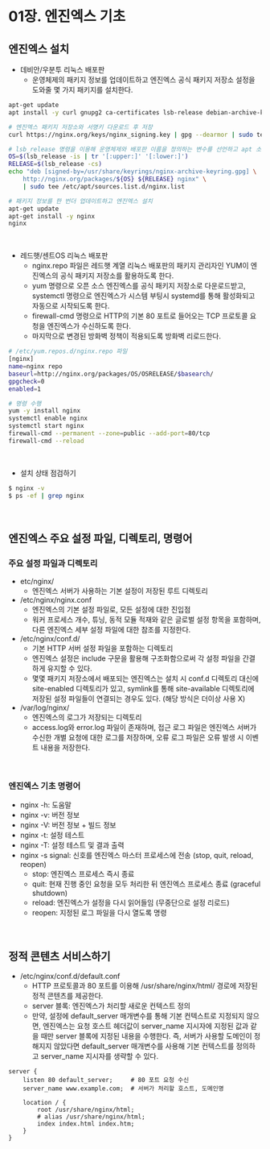 # 01장. 엔진엑스 기초

## 엔진엑스 설치

 - 데비안/우분투 리눅스 배포판
    - 운영체제의 패키지 정보를 업데이트하고 엔진엑스 공식 패키지 저장소 설정을 도와줄 몇 가지 패키지를 설치한다.
```Bash
apt-get update
apt install -y curl gnupg2 ca-certificates lsb-release debian-archive-keyring

# 엔진엑스 패키지 저장소와 서명키 다운로드 후 저장
curl https://nginx.org/keys/nginx_signing.key | gpg --dearmor | sudo tee /usr/share/keyrings/nginx-archive-keyring.gpg >/dev/null

# lsb_release 명령을 이용해 운영체제와 배포판 이름을 정의하는 변수를 선언하고 apt 소스 파일 생성
OS=$(lsb_release -is | tr '[:upper:]' '[:lower:]')
RELEASE=$(lsb_release -cs)
echo "deb [signed-by=/usr/share/keyrings/nginx-archive-keyring.gpg] \
    http://nginx.org/packages/${OS} ${RELEASE} nginx" \
    | sudo tee /etc/apt/sources.list.d/nginx.list

# 패키지 정보를 한 번더 업데이트하고 엔진엑스 설치
apt-get update
apt-get install -y nginx
nginx
```

<br/>

 - 레드햇/센트OS 리눅스 배포판
    - nginx.repo 파일은 레드햇 계열 리눅스 배포판의 패키지 관리자인 YUM이 엔진엑스의 공식 패키지 저장소를 활용하도록 한다.
    - yum 명령으로 오픈 소스 엔진엑스를 공식 패키지 저장소로 다운로드받고, systemctl 명령으로 엔진엑스가 시스템 부팅시 systemd를 통해 활성화되고 자동으로 시작되도록 한다.
    - firewall-cmd 명령으로 HTTP의 기본 80 포트로 들어오는 TCP 프로토콜 요청을 엔진엑스가 수신하도록 한다.
    - 마지막으로 변경된 방화벽 정책이 적용되도록 방화벽 리로드한다.
```Bash
# /etc/yum.repos.d/nginx.repo 파일
[nginx]
name=nginx repo
baseurl=http://nginx.org/packages/OS/OSRELEASE/$basearch/
gpgcheck=0
enabled=1

# 명령 수행
yum -y install nginx
systemctl enable nginx
systemctl start nginx
firewall-cmd --permanent --zone=public --add-port=80/tcp
firewall-cmd --reload
```

<br/>

 - 설치 상태 점검하기
```Bash
$ nginx -v
$ ps -ef | grep nginx
```

<br/>

## 엔진엑스 주요 설정 파일, 디렉토리, 명령어

### 주요 설정 파일과 디렉토리

 - etc/nginx/
    - 엔진엑스 서버가 사용하는 기본 설정이 저장된 루트 디렉토리
 - /etc/nginx/nginx.conf
    - 엔진엑스의 기본 설정 파일로, 모든 설정에 대한 진입점
    - 워커 프로세스 개수, 튜닝, 동적 모듈 적재와 같은 글로벌 설정 항목을 포함하며, 다른 엔진엑스 세부 설정 파일에 대한 참조를 지정한다.
 - /etc/nginx/conf.d/
    - 기본 HTTP 서버 설정 파일을 포함하는 디렉토리
    - 엔진엑스 설정은 include 구문을 활용해 구조화함으로써 각 설정 파일을 간결하게 유지할 수 있다.
    - 몇몇 패키지 저장소에서 배포되는 엔진엑스는 설치 시 conf.d 디렉토리 대신에 site-enabled 디렉토리가 있고, symlink를 통해 site-available 디렉토리에 저장된 설정 파일들이 연결되는 경우도 있다. (해당 방식은 더이상 사용 X)
 - /var/log/nginx/
    - 엔진엑스의 로그가 저장되는 디렉토리
    - access.log와 error.log 파일이 존재하며, 접근 로그 파일은 엔진엑스 서버가 수신한 개별 요청에 대한 로그를 저장하며, 오류 로그 파일은 오류 발생 시 이벤트 내용을 저장한다.

<br/>

### 엔진엑스 기초 명령어

 - nginx -h: 도움말
 - nginx -v: 버전 정보
 - nginx -V: 버전 정보 + 빌드 정보
 - nginx -t: 설정 테스트
 - nginx -T: 설정 테스트 및 결과 출력
 - nginx -s signal: 신호를 엔진엑스 마스터 프로세스에 전송 (stop, quit, reload, reopen)
    - stop: 엔진엑스 프로세스 즉시 종료
    - quit: 현재 진행 중인 요청을 모두 처리한 뒤 엔진엑스 프로세스 종료 (graceful shutdown)
    - reload: 엔진엑스가 설정을 다시 읽어들임 (무중단으로 설정 리로드)
    - reopen: 지정된 로그 파일을 다시 열도록 명령

<br/>

## 정적 콘텐츠 서비스하기

 - /etc/nginx/conf.d/default.conf
    - HTTP 프로토콜과 80 포트를 이용해 /usr/share/nginx/html/ 경로에 저장된 정적 콘텐츠를 제공한다.
    - server 블록: 엔진엑스가 처리할 새로운 컨텍스트 정의
    - 만약, 설정에 default_server 매개변수를 통해 기본 컨텍스트로 지정되지 않으면, 엔진엑스는 요청 호스트 헤더값이 server_name 지시자에 지정된 값과 같을 때만 server 블록에 지정된 내용을 수행한다. 즉, 서버가 사용할 도메인이 정해지지 않았다면 default_server 매개변수를 사용해 기본 컨텍스트를 정의하고 server_name 지시자를 생략할 수 있다.
```nginx
server {
    listen 80 default_server;     # 80 포트 요청 수신
    server_name www.example.com;  # 서버가 처리할 호스트, 도메인명

    location / {
        root /usr/share/nginx/html;
        # alias /usr/share/nginx/html;
        index index.html index.htm;
    }
}
```
